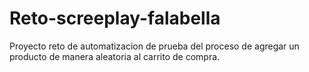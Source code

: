 # Reto-screeplay-falabella
Proyecto reto de automatizacion de prueba del proceso de agregar un producto de manera aleatoria al carrito de compra.
